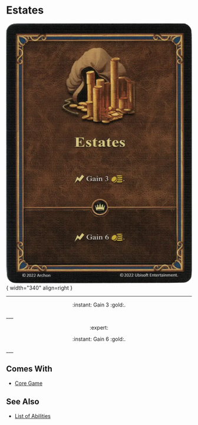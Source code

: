 # Estates

![Estates](../assets/abilities-estates.webp){ width="340" align=right }

___
<p style="text-align: center;" markdown>:instant: Gain 3 :gold:.</p>
___
<p style="text-align: center;" markdown> :expert: </p>

<p style="text-align: center;" markdown>:instant: Gain 6 :gold:.</p>
___


## Comes With

- [Core Game](../content.md)


## See Also

- [List of Abilities](index.md)
